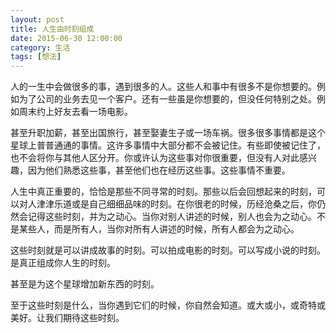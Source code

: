 ```yaml
---
layout: post
title: 人生由时刻组成
date: 2015-06-30 12:00:00
category: 生活
tags: [想法]
---
```


人的一生中会做很多的事，遇到很多的人。这些人和事中有很多不是你想要的。例如为了公司的业务去见一个客户。还有一些虽是你想要的，但没任何特别之处。例如周末约上好友去看一场电影。

<!--more-->

甚至升职加薪，甚至出国旅行，甚至娶妻生子或一场车祸。很多很多事情都是这个星球上普普通通的事情。这许多事情中大部分都不会被记住。有些即使被记住了，也不会将你与其他人区分开。你或许认为这些事对你很重要，但没有人对此感兴趣，因为他们熟悉这些事，甚至他们也在经历这些事。这些事情不重要。

人生中真正重要的，恰恰是那些不同寻常的时刻。那些以后会回想起来的时刻，可以对人津津乐道或是自己细细品味的时刻。在你很老的时候，历经沧桑之后，你仍然会记得这些时刻，并为之动心。当你对别人讲述的时候，别人也会为之动心。不是某些人，而是所有人，当你对所有人讲述的时候，所有人都会为之动心。

这些时刻就是可以讲成故事的时刻。可以拍成电影的时刻。可以写成小说的时刻。是真正组成你人生的时刻。

甚至是为这个星球增加新东西的时刻。

至于这些时刻是什么，当你遇到它们的时候，你自然会知道。或大或小，或奇特或美好。让我们期待这些时刻。
